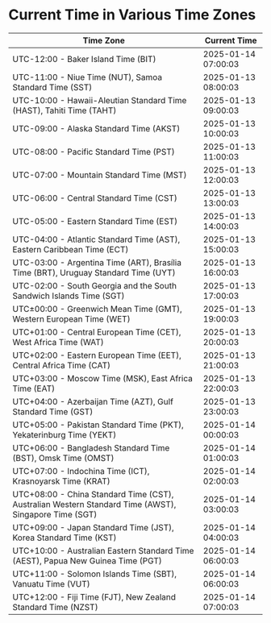 # Current Time in Various Time Zones

| Time Zone | Current Time |
|-----------|--------------|
| UTC-12:00 - Baker Island Time (BIT) | 2025-01-14 07:00:03 |
| UTC-11:00 - Niue Time (NUT), Samoa Standard Time (SST) | 2025-01-13 08:00:03 |
| UTC-10:00 - Hawaii-Aleutian Standard Time (HAST), Tahiti Time (TAHT) | 2025-01-13 09:00:03 |
| UTC-09:00 - Alaska Standard Time (AKST) | 2025-01-13 10:00:03 |
| UTC-08:00 - Pacific Standard Time (PST) | 2025-01-13 11:00:03 |
| UTC-07:00 - Mountain Standard Time (MST) | 2025-01-13 12:00:03 |
| UTC-06:00 - Central Standard Time (CST) | 2025-01-13 13:00:03 |
| UTC-05:00 - Eastern Standard Time (EST) | 2025-01-13 14:00:03 |
| UTC-04:00 - Atlantic Standard Time (AST), Eastern Caribbean Time (ECT) | 2025-01-13 15:00:03 |
| UTC-03:00 - Argentina Time (ART), Brasília Time (BRT), Uruguay Standard Time (UYT) | 2025-01-13 16:00:03 |
| UTC-02:00 - South Georgia and the South Sandwich Islands Time (SGT) | 2025-01-13 17:00:03 |
| UTC±00:00 - Greenwich Mean Time (GMT), Western European Time (WET) | 2025-01-13 19:00:03 |
| UTC+01:00 - Central European Time (CET), West Africa Time (WAT) | 2025-01-13 20:00:03 |
| UTC+02:00 - Eastern European Time (EET), Central Africa Time (CAT) | 2025-01-13 21:00:03 |
| UTC+03:00 - Moscow Time (MSK), East Africa Time (EAT) | 2025-01-13 22:00:03 |
| UTC+04:00 - Azerbaijan Time (AZT), Gulf Standard Time (GST) | 2025-01-13 23:00:03 |
| UTC+05:00 - Pakistan Standard Time (PKT), Yekaterinburg Time (YEKT) | 2025-01-14 00:00:03 |
| UTC+06:00 - Bangladesh Standard Time (BST), Omsk Time (OMST) | 2025-01-14 01:00:03 |
| UTC+07:00 - Indochina Time (ICT), Krasnoyarsk Time (KRAT) | 2025-01-14 02:00:03 |
| UTC+08:00 - China Standard Time (CST), Australian Western Standard Time (AWST), Singapore Time (SGT) | 2025-01-14 03:00:03 |
| UTC+09:00 - Japan Standard Time (JST), Korea Standard Time (KST) | 2025-01-14 04:00:03 |
| UTC+10:00 - Australian Eastern Standard Time (AEST), Papua New Guinea Time (PGT) | 2025-01-14 06:00:03 |
| UTC+11:00 - Solomon Islands Time (SBT), Vanuatu Time (VUT) | 2025-01-14 06:00:03 |
| UTC+12:00 - Fiji Time (FJT), New Zealand Standard Time (NZST) | 2025-01-14 07:00:03 |
